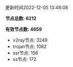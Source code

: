 更新时间2022-12-05 13:48:08

**节点总数: 6212**

**有效节点数: 4659**

- v2ray节点: 3249
- trojan节点: 1082
- ssr节点: 156
- ss节点: 172

